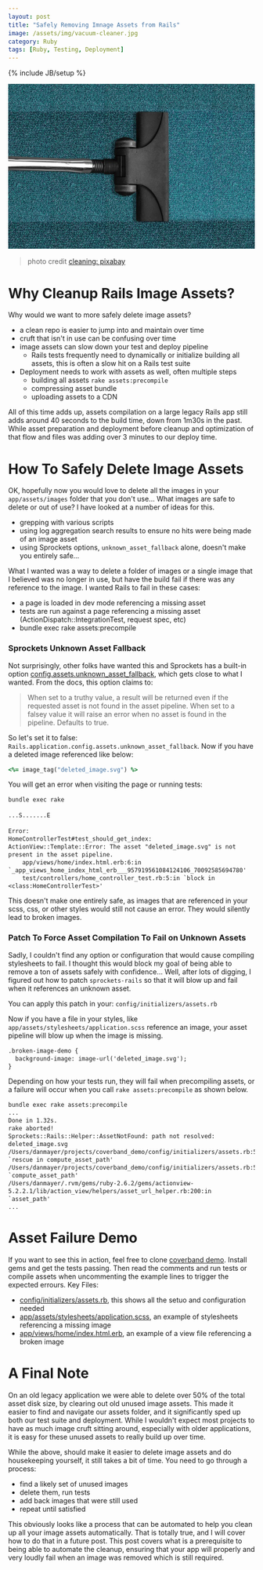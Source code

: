 ```yaml
---
layout: post
title: "Safely Removing Imnage Assets from Rails"
image: /assets/img/vacuum-cleaner.jpg
category: Ruby
tags: [Ruby, Testing, Deployment]
---
```

{% include JB/setup %}

![Bugs](/assets/img/vacuum-cleaner.jpg)
> photo credit [cleaning: pixabay](https://pixabay.com/photos/vacuum-cleaner-vacuuming-cleaning-268179/)

# Why Cleanup Rails Image Assets?

Why would we want to more safely delete image assets?

* a clean repo is easier to jump into and maintain over time
* cruft that isn't in use can be confusing over time
* image assets can slow down your test and deploy pipeline
  * Rails tests frequently need to dynamically or initialize building all assets, this is often a slow hit on a Rails test suite
* Deployment needs to work with assets as well, often multiple steps
  * building all assets `rake assets:precompile`
  * compressing asset bundle
  * uploading assets to a CDN

All of this time adds up, assets compilation on a large legacy Rails app still adds around 40 seconds to the build time, down from 1m30s in the past. While asset preparation and deployment before cleanup and optimization of that flow and files was adding over 3 minutes to our deploy time.

# How To Safely Delete Image Assets

OK, hopefully now you would love to delete all the images in your `app/assets/images` folder that you don't use... What images are safe to delete or out of use? I have looked at a number of ideas for this.

* grepping with various scripts
* using log aggregation search results to ensure no hits were being made of an image asset
* using Sprockets options, `unknown_asset_fallback` alone, doesn't make you entirely safe...

What I wanted was a way to delete a folder of images or a single image that I believed was no longer in use, but have the build fail if there was any reference to the image. I wanted Rails to fail in these cases:


* a page is loaded in dev mode referencing a missing asset
* tests are run against a page referencing a missing asset (ActionDispatch::IntegrationTest, request spec, etc)
* bundle exec rake assets:precompile

### Sprockets Unknown Asset Fallback

Not surprisingly, other folks have wanted this and Sprockets has a built-in option [config.assets.unknown_asset_fallback](https://github.com/rails/sprockets-rails#initializer-options), which gets close to what I wanted. From the docs, this option claims to:

> When set to a truthy value, a result will be returned even if the requested asset is not found in the asset pipeline. When set to a falsey value it will raise an error when no asset is found in the pipeline. Defaults to true.

So let's set it to false: `Rails.application.config.assets.unknown_asset_fallback`. Now if you have a deleted image referenced like below:

```ruby
<%= image_tag("deleted_image.svg") %>
```

You will get an error when visiting the page or running tests:

```shell
bundle exec rake

...S.......E

Error:
HomeControllerTest#test_should_get_index:
ActionView::Template::Error: The asset "deleted_image.svg" is not present in the asset pipeline.
    app/views/home/index.html.erb:6:in `_app_views_home_index_html_erb___957919561084124106_70092585694780'
    test/controllers/home_controller_test.rb:5:in `block in <class:HomeControllerTest>'
```

This doesn't make one entirely safe, as images that are referenced in your scss, css, or other styles would still not cause an error. They would silently lead to broken images.

### Patch To Force Asset Compilation To Fail on Unknown Assets

Sadly, I couldn't find any option or configuration that would cause compiling stylesheets to fail. I thought this would block my goal of being able to remove a ton of assets safely with confidence... Well, after lots of digging, I figured out how to patch `sprockets-rails` so that it will blow up and fail when it references an unknown asset.

You can apply this patch in your: `config/initializers/assets.rb`

<script src="https://gist.github.com/danmayer/96ec7c37d1a775e021deea88fd804429.js"></script>

Now if you have a file in your styles, like `app/assets/stylesheets/application.scss` reference an image, your asset pipeline will blow up when the image is missing.

```
.broken-image-demo {
  background-image: image-url('deleted_image.svg');
}
```

Depending on how your tests run, they will fail when precompiling assets, or a failure will occur when you call `rake assets:precompile` as shown below.

```
bundle exec rake assets:precompile
...
Done in 1.32s.
rake aborted!
Sprockets::Rails::Helper::AssetNotFound: path not resolved: deleted_image.svg
/Users/danmayer/projects/coverband_demo/config/initializers/assets.rb:56:in `rescue in compute_asset_path'
/Users/danmayer/projects/coverband_demo/config/initializers/assets.rb:51:in `compute_asset_path'
/Users/danmayer/.rvm/gems/ruby-2.6.2/gems/actionview-5.2.2.1/lib/action_view/helpers/asset_url_helper.rb:200:in `asset_path'
...
```

# Asset Failure Demo

If you want to see this in action, feel free to clone [coverband demo](https://github.com/danmayer/coverband_demo). Install gems and get the tests passing. Then read the comments and run tests or compile assets when uncommenting the example lines to trigger the expected errours. Key Files:

* [config/initializers/assets.rb](https://github.com/danmayer/coverband_demo/blob/master/config/initializers/assets.rb), this shows all the setuo and configuration needed
* [app/assets/stylesheets/application.scss](https://github.com/danmayer/coverband_demo/blob/master/app/assets/stylesheets/application.scss#L35), an example of stylesheets referencing a missing image
* [app/views/home/index.html.erb](https://github.com/danmayer/coverband_demo/blob/master/app/views/home/index.html.erb#L6), an example of a view file referencing a broken image


# A Final Note

On an old legacy application we were able to delete over 50% of the total asset disk size, by clearing out old unused image assets. This made it easier to find and navigate our assets folder, and it significantly sped up both our test suite and deployment. While I wouldn't expect most projects to have as much image cruft sitting around, especially with older applications, it is easy for these unused assets to really build up over time.

While the above, should make it easier to delete image assets and do housekeeping yourself, it still takes a bit of time. You need to go through a process:

* find a likely set of unused images
* delete them, run tests
* add back images that were still used
* repeat until satisfied

This obviously looks like a process that can be automated to help you clean up all your image assets automatically. That is totally true, and I will cover how to do that in a future post. This post covers what is a prerequisite to being able to automate the cleanup, ensuring that your app will properly and very loudly fail when an image was removed which is still required.
